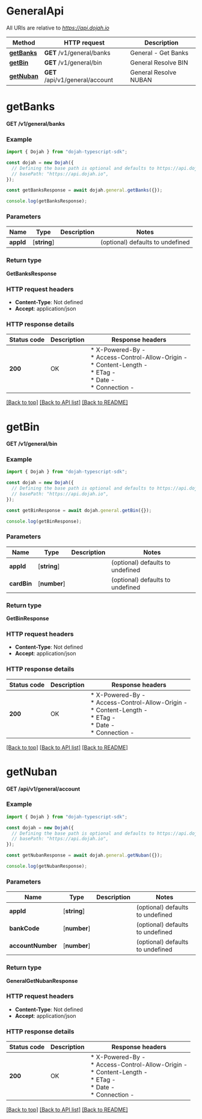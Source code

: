 # GeneralApi

All URIs are relative to *https://api.dojah.io*

Method | HTTP request | Description
------------- | ------------- | -------------
[**getBanks**](GeneralApi.md#getBanks) | **GET** /v1/general/banks | General - Get Banks
[**getBin**](GeneralApi.md#getBin) | **GET** /v1/general/bin | General Resolve BIN
[**getNuban**](GeneralApi.md#getNuban) | **GET** /api/v1/general/account | General Resolve NUBAN


# **getBanks**

#### **GET** /v1/general/banks


### Example


```typescript
import { Dojah } from "dojah-typescript-sdk";

const dojah = new Dojah({
  // Defining the base path is optional and defaults to https://api.dojah.io
  // basePath: "https://api.dojah.io",
});

const getBanksResponse = await dojah.general.getBanks({});

console.log(getBanksResponse);
```


### Parameters

Name | Type | Description  | Notes
------------- | ------------- | ------------- | -------------
 **appId** | [**string**] |  | (optional) defaults to undefined


### Return type

**GetBanksResponse**

### HTTP request headers

 - **Content-Type**: Not defined
 - **Accept**: application/json


### HTTP response details
| Status code | Description | Response headers |
|-------------|-------------|------------------|
**200** | OK |  * X-Powered-By -  <br>  * Access-Control-Allow-Origin -  <br>  * Content-Length -  <br>  * ETag -  <br>  * Date -  <br>  * Connection -  <br>  |

[[Back to top]](#) [[Back to API list]](../README.md#documentation-for-api-endpoints) [[Back to README]](../README.md)

# **getBin**

#### **GET** /v1/general/bin


### Example


```typescript
import { Dojah } from "dojah-typescript-sdk";

const dojah = new Dojah({
  // Defining the base path is optional and defaults to https://api.dojah.io
  // basePath: "https://api.dojah.io",
});

const getBinResponse = await dojah.general.getBin({});

console.log(getBinResponse);
```


### Parameters

Name | Type | Description  | Notes
------------- | ------------- | ------------- | -------------
 **appId** | [**string**] |  | (optional) defaults to undefined
 **cardBin** | [**number**] |  | (optional) defaults to undefined


### Return type

**GetBinResponse**

### HTTP request headers

 - **Content-Type**: Not defined
 - **Accept**: application/json


### HTTP response details
| Status code | Description | Response headers |
|-------------|-------------|------------------|
**200** | OK |  * X-Powered-By -  <br>  * Access-Control-Allow-Origin -  <br>  * Content-Length -  <br>  * ETag -  <br>  * Date -  <br>  * Connection -  <br>  |

[[Back to top]](#) [[Back to API list]](../README.md#documentation-for-api-endpoints) [[Back to README]](../README.md)

# **getNuban**

#### **GET** /api/v1/general/account


### Example


```typescript
import { Dojah } from "dojah-typescript-sdk";

const dojah = new Dojah({
  // Defining the base path is optional and defaults to https://api.dojah.io
  // basePath: "https://api.dojah.io",
});

const getNubanResponse = await dojah.general.getNuban({});

console.log(getNubanResponse);
```


### Parameters

Name | Type | Description  | Notes
------------- | ------------- | ------------- | -------------
 **appId** | [**string**] |  | (optional) defaults to undefined
 **bankCode** | [**number**] |  | (optional) defaults to undefined
 **accountNumber** | [**number**] |  | (optional) defaults to undefined


### Return type

**GeneralGetNubanResponse**

### HTTP request headers

 - **Content-Type**: Not defined
 - **Accept**: application/json


### HTTP response details
| Status code | Description | Response headers |
|-------------|-------------|------------------|
**200** | OK |  * X-Powered-By -  <br>  * Access-Control-Allow-Origin -  <br>  * Content-Length -  <br>  * ETag -  <br>  * Date -  <br>  * Connection -  <br>  |

[[Back to top]](#) [[Back to API list]](../README.md#documentation-for-api-endpoints) [[Back to README]](../README.md)


